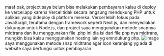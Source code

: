 maaf pak, project saya belum bisa melakukan pembayaran kalau di deploy ke vercel.app karena Vercel tidak secara langsung mendukung PHP untuk aplikasi yang dideploy di platform mereka. Vercel lebih fokus pada JavaScript, terutama dengan framework seperti Next.js, dan menyediakan dukungan untuk Node.js, dan project saya menggunakan metode snapnya midtrans dan itu menggunakan file .php
ini dia isi dari file php nya midtrans, mungkin bisa kalau menggunakan hosting lain yg emndukung php.
![image](https://github.com/user-attachments/assets/cf07aeb0-aeda-46aa-831a-814d1fbc3d6d)
saya menggunakan metode snap midtrans agar icon keranjang yg ada di website saya berfungsi untuk pembayaran
